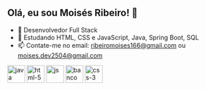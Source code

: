 ## Olá, eu sou Moisés Ribeiro! 👋

- 🔭 Desenvolvedor Full Stack 
- 🌱 Estudando HTML, CSS e JavaScript, Java, Spring Boot, SQL
- 📫 Contate-me no email: ribeiromoises166@gmail.com ou moises.dev2504@gmail.com 

<p align="left">
  <img src="https://github.com/user-attachments/assets/572b3bda-06da-49e8-825c-81404af835b9" alt="java" width="40" height="40"/>
  <img src="https://github.com/user-attachments/assets/da4fa906-0fd5-4054-8c94-a10a1bb9be3b" alt="html-5" width="40" height="40"/>
  <img src="https://github.com/user-attachments/assets/086622fc-298a-4f45-8627-ad2a93c76fcc" alt="js" width="40" height="40"/>
  <img src="https://github.com/user-attachments/assets/cfad6bcb-9b4d-4272-aadd-bf851b91e7ba" alt="banco de dados" width="40" height="40"/>
  <img src="https://github.com/user-attachments/assets/7f98095c-e54e-46c3-8616-ed8efb0e9b35" alt="css-3" width="40" height="40"/>
</p>





